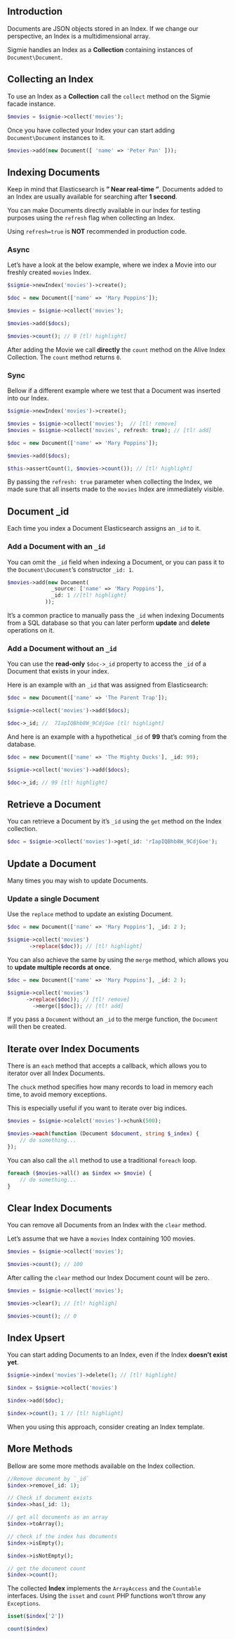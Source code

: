 ## Introduction
Documents are JSON objects stored in an Index. If we change our perspective, an Index is a multidimensional array.

Sigmie handles an Index as a **Collection** containing instances of `Document\Document`.

## Collecting an Index
To use an Index as a **Collection** call the `collect` method on the Sigmie facade instance.
```php
$movies = $sigmie->collect('movies');
```

Once you have collected your Index your can start adding `Document\Document` instances to it.
```php
$movies->add(new Document([ 'name' => 'Peter Pan' ]));
```


## Indexing Documents
Keep in mind that Elasticsearch is **” Near real-time ”**. Documents added to an Index are usually available for searching after **1 second**.

You can make Documents directly available in our Index for testing purposes using the `refresh` flag when collecting an Index.

Using `refresh=true` is **NOT** recommended in production code.

### Async
Let’s have a look at the below example, where we index a Movie into our freshly created `movies` Index.

```php
$sigmie->newIndex('movies')->create();

$doc = new Document(['name' => 'Mary Poppins']);

$movies = $sigmie->collect('movies');

$movies->add($docs);

$movies->count(); // 0 [tl! highlight]
```

After adding the Movie we call **directly** the `count` method on the Alive Index Collection. The `count` method returns `0`.

### Sync
Bellow if a different example where we test that a Document was inserted into our Index. 

```php
$sigmie->newIndex('movies')->create();

$movies = $sigmie->collect('movies');  // [tl! remove]
$movies = $sigmie->collect('movies', refresh: true); // [tl! add]

$doc = new Document(['name' => 'Mary Poppins']);

$movies->add($docs);

$this->assertCount(1, $movies->count()); // [tl! highlight]
```

By passing the `refresh: true` parameter when collecting the Index, we made sure that all inserts made to the `movies` Index are immediately visible.

## Document _id
Each time you index a Document Elasticsearch assigns an `_id` to it. 

### Add a Document with an `_id`
You can omit the `_id` field when indexing a Document, or you can pass it to the `Document\Document`’s
constructor `_id: 1`.  
```php
$movies->add(new Document( 
              _source: ['name' => 'Mary Poppins'], 
              _id: 1 //[tl! highlight]
            ));
```

It’s a common practice to manually pass the `_id` when indexing Documents from a SQL database so that you can later perform **update** and **delete** operations on it.

### Add a Document without an `_id`

You can use the **read-only**  `$doc->_id` property to access the `_id` of a Document that exists in your index. 

Here is an example with an `_id` that was assigned from Elasticsearch:
```php
$doc = new Document(['name' => 'The Parent Trap']);

$sigmie->collect('movies')->add($docs); 

$doc->_id; //  7IapIQBhb8W_9CdjGoe [tl! highlight]
```

And here is an example with a hypothetical `_id` of **99** that’s coming from the database.

```php
$doc = new Document(['name' => 'The Mighty Ducks'], _id: 99);

$sigmie->collect('movies')->add($docs); 

$doc->_id; // 99 [tl! highlight]
```


## Retrieve a Document
You can retrieve a Document by it’s `_id` using the `get` method on the Index collection.

```php
$doc = $sigmie->collect('movies')->get(_id: 'rIapIQBhb8W_9CdjGoe');
```


## Update a Document
Many times you may wish to update Documents.

### Update a single Document
Use the `replace` method to update an existing Document.
```php
$doc = new Document(['name' => 'Mary Poppins'], _id: 2 );

$sigmie->collect('movies')
       ->replace($doc)); // [tl! highlight]
```

You can also achieve the same by using the `merge` method, which allows you to **update multiple records at once**.
```php
$doc = new Document(['name' => 'Mary Poppins'], _id: 2 );

$sigmie->collect('movies')
      ->replace($doc)); // [tl! remove] 
        ->merge([$doc]); // [tl! add] 
```

If you pass a `Document` without an `_id` to the merge function, the `Document` will then be created.

## Iterate over Index Documents
There is an `each` method that accepts a callback, which allows you to iterator over all Index Documents.

The `chuck` method specifies how many records to load in memory each time, to avoid memory exceptions.

This is especially useful if you want to iterate over big indices.

```php
$movies = $sigmie->colelct('movies')->chunk(500);

$movies->each(function (Document $document, string $_index) {
    // do something...
});
```

You can also call the `all` method to use a traditional `foreach` loop.

```php
foreach ($movies->all() as $index => $movie) {
    // do something...
}

```

## Clear Index Documents
You can remove all Documents from an Index with the `clear` method.

Let’s assume that we have a `movies` Index containing 100 movies.
```php
$movies = $sigmie->collect('movies');

$movies->count(); // 100
```

After calling the `clear` method our Index Document count will be zero.
```php
$movies = $sigmie->collect('movies');

$movies->clear(); // [tl! highligh]

$movies->count(); // 0
```

## Index Upsert
You can start adding Documents to an Index, even if the Index **doesn’t exist yet**.

```php
$sigmie->index('movies')->delete(); // [tl! highlight]

$index = $sigmie->collect('movies')

$index->add($doc);

$index->count(); 1 // [tl! highlight]
```

When you using this approach, consider creating an Index template.

## More Methods
Bellow are some more methods available on the Index collection.

```php
//Remove document by `_id`
$index->remove(_id: 1);

// Check if document exists
$index->has(_id: 1);

// get all documents as an array
$index->toArray();

// check if the index has documents
$index->isEmpty();

$index->isNotEmpty();

// get the document count
$index->count();
```

The collected **Index** implements the `ArrayAccess` and the `Countable` interfaces.
Using the `isset` and `count` PHP functions won’t throw any `Exceptions`.
```php
isset($index['2'])

count($index)
```

